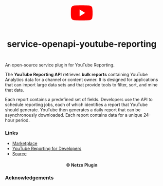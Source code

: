 <div align="center">
  <a href="https://netzo.io" target="_blank" >
    <img height="50" src="https://raw.githubusercontent.com/netzoio/netzo/main/plugins/services/service-openapi-youtube-reporting/src/assets/icon.png" style="margin: 12px 0px" />
  </a>

  <h1 style="padding: 6px 0px 24px 0px">service-openapi-youtube-reporting</h1>
</div>

An open-source service plugin for YouTube Reporting.

The **YouTube Reporting API** retrieves **bulk reports** containing YouTube Analytics data for a channel or content owner. It is designed for applications that can import large data sets and that provide tools to filter, sort, and mine that data.

Each report contains a predefined set of fields. Developers use the API to schedule reporting jobs, each of which identifies a report that YouTube should generate. YouTube then generates a daily report that can be asynchronously downloaded. Each report contains data for a unique 24-hour period.

### Links

- [Marketplace](https://app.netzo.io/marketplace/service-openapi-youtube-reporting)
- [YouTube Reporting for Developers](https://developers.google.com/youtube/reporting)
- [Source](https://api.apis.guru/v2/specs/googleapis.com/youtubereporting/v1/openapi.json)

<div align="center">
  <h4>© Netzo Plugin</h4>
</div>

### Acknowledgements
